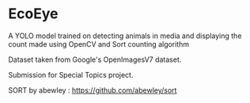 # EcoEye

A YOLO model trained on detecting animals in media and displaying the count made using OpenCV and Sort counting algorithm

Dataset taken from Google's OpenImagesV7 dataset.

Submission for Special Topics project.

SORT by abewley : https://github.com/abewley/sort

